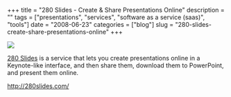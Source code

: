 +++
title = "280 Slides - Create & Share Presentations Online"
description = ""
tags = ["presentations", "services", "software as a service (saas)", "tools"]
date = "2008-06-23"
categories = ["blog"]
slug = "280-slides-create-share-presentations-online"
+++



  <div class="notebook-screenshot"><a href="http://280slides.com/"><img src="/media/bluga/wt485f99ae85289_0.jpg"/></a></div><p><a href="http://280slides.com/">280 Slides</a> is a service that lets you create presentations online in a Keynote-like interface, and then share them, download them to PowerPoint, and present them online.</p>
    
  <a href="http://280slides.com/">http://280slides.com/</a>
